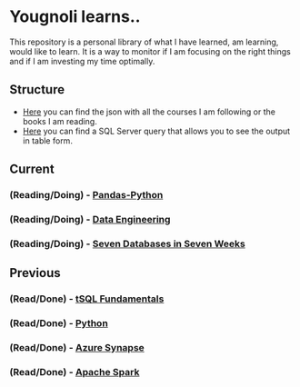 # Yougnoli learns..
This repository is a personal library of what I have learned, am learning, would like to learn. It is a way to monitor if I am focusing on the right things and if I am investing my time optimally.

## Structure

- [Here](https://github.com/yougnoli/Learns/blob/main/learning.json) you can find the json with all the courses I am following or the books I am reading. 
- [Here](https://github.com/yougnoli/Learns/blob/main/read-learning.sql) you can find a SQL Server query that allows you to see the output in table form.

## Current
### (Reading/Doing) - [Pandas-Python](https://github.com/yougnoli/Effective-Pandas)
### (Reading/Doing) - [Data Engineering](https://github.com/yougnoli/DP-203-Data-Engineering)
### (Reading/Doing) - [Seven Databases in Seven Weeks](https://github.com/yougnoli/Seven-Databases-in-Seven-Weeks)

## Previous
### (Read/Done) - [tSQL Fundamentals](https://github.com/yougnoli/tSQL-Fundamentals)
### (Read/Done) - [Python](https://github.com/yougnoli/Python-for-Beginners)
### (Read/Done) - [Azure Synapse](https://github.com/yougnoli/Azure-Synapse)
### (Read/Done) - [Apache Spark](https://github.com/yougnoli/Databricks-Learning-Spark)
